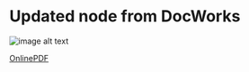# Updated node from DocWorks 

 ![image alt text](image_0.jpg) 

 [OnlinePDF](https://www.tutorialspoint.com/csharp/csharp_tutorial.pdf)
